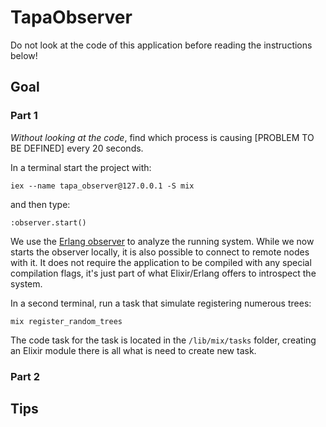 # TapaObserver

Do not look at the code of this application before reading the instructions below!

## Goal

### Part 1

*Without looking at the code*, find which process is causing [PROBLEM TO BE DEFINED] every
20 seconds.

In a terminal start the project with:

```
iex --name tapa_observer@127.0.0.1 -S mix
```

and then type:

```
:observer.start()
```

We use the [Erlang
observer](https://www.erlang.org/doc/apps/observer/observer_ug.html) to analyze
the running system. While we now starts the observer locally, it is also
possible to connect to remote nodes with it. It does not require the application
to be compiled with any special compilation flags, it's just part of what
Elixir/Erlang offers to introspect the system.

In a second terminal, run a task that simulate registering numerous trees:

```
mix register_random_trees
```

The code task for the task is located in the `/lib/mix/tasks` folder, creating
an Elixir module there is all what is need to create new task.

### Part 2

## Tips

